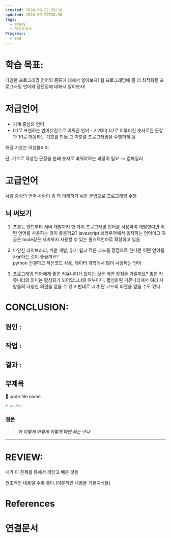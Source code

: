 ```yaml
---
created: 2024-09-22 20:18
updated: 2024-09-22T20:36
tags:
  - study
  - 부스트코스
Progress:
  - end
---
```

# 학습 목표:
다양한 프로그래밍 언어의 종류에 대해서 알아보자!
웹 프로그래밍에 좀 더 최적화된 프로그래밍 언어의 장단점에 대해서 알아보자!

# 저급언어
- 기계 중심의 언어
- 0,1로 표현하는 언어(2진수로 이뤄진 언어 - 기계어)
0,1로 이루어진 숫자로된 문장과 1:1로 대응하는 기호를 만듦 
그 기호를 프로그래밍을 수행하게 됨

해당 기호는 어셈블리어

단, 기호로 작성된 문장을 원래 숫자로 바꿔야하는 과정이 필요 -> 컴파일러

# 고급언어
사람 중심의 언어
사람이 좀 더 이해하기 쉬운 문법으로 프로그래밍 수행


## 뇌 써보기
1. 프론트 엔드부터 서버 개발까지 한 가지 프로그래밍 언어를 사용하여 개발한다면 어떤 언어를 사용하는 것이 좋을까요?
   javascript 브라우저에서 동작하는 언어이고 지금은 node같은 서버까지 사용할 수 있는 풀스택언어로 확장하고 있음
   
   
2. 다양한 라이브러리, 쉬운 개발, 읽기 쉽고 적은 코드를 장점으로 한다면 어떤 언어를 사용하는 것이 좋을까요?  
   python 간결하고 적은코드 사용, 데이터 과학에서 많이 사용하는 언어

3.  프로그래밍 언어에게 좋은 커뮤니티가 있다는 것은 어떤 장점을 가질까요?
   좋은 커뮤니티의 의미는 활성화가 되어있느냐의 여부이다. 활성화된 커뮤니티에서 여러 사람들의 다양한 의견을 얻을 수 있고 반대로 내가 짠 코드의 의견을 얻을 수도 있다. 
   





# CONCLUSION:

## 원인 :

## 작업 :

## 결과 :

## 부제목

<aside> 🔽 code file name

</aside>

```bash
# codes
```

### 결론

> _**아 이렇게 이렇게 이렇게 하면 되는 구나**_



---
# REVIEW:

내가 이 문제를 통해서 깨닫고 배운 것들

원초적인 내용일 수록 좋다.(이론적인 내용들 기본지식들)

# References

# 연결문서
